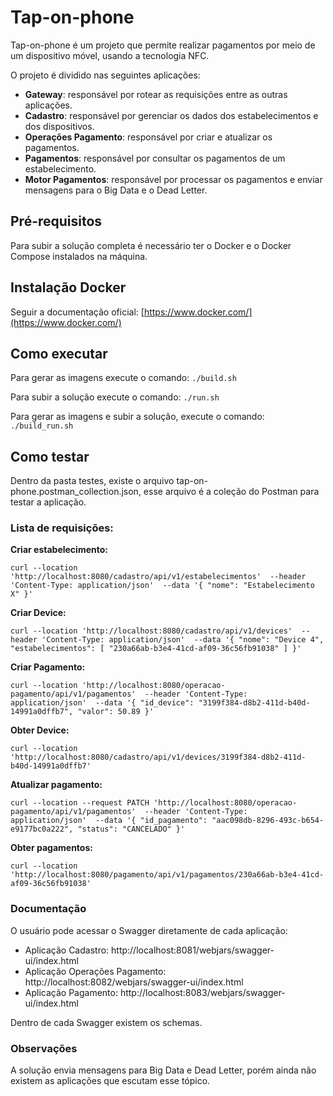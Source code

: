 # Tap-on-phone

Tap-on-phone é um projeto que permite realizar pagamentos por meio de um dispositivo móvel, usando a tecnologia NFC.

O projeto é dividido nas seguintes aplicações:

* **Gateway**: responsável por rotear as requisições entre as outras aplicações.
* **Cadastro**: responsável por gerenciar os dados dos estabelecimentos e dos dispositivos.
* **Operações Pagamento**: responsável por criar e atualizar os pagamentos.
* **Pagamentos**: responsável por consultar os pagamentos de um estabelecimento.
* **Motor Pagamentos**: responsável por processar os pagamentos e enviar mensagens para o Big Data e o Dead Letter.

## Pré-requisitos

Para subir a solução completa é necessário ter o Docker e o Docker Compose instalados na máquina.

## Instalação Docker

Seguir a documentação oficial: [https://www.docker.com/](https://www.docker.com/)

## Como executar

Para gerar as imagens execute o comando: `./build.sh`

Para subir a solução execute o comando: `./run.sh`

Para gerar as imagens e subir a solução, execute o comando: `./build_run.sh`

## **Como testar**

Dentro da pasta testes, existe o arquivo tap-on-phone.postman_collection.json, esse arquivo é a coleção do Postman para testar a aplicação.

### Lista de requisições:

**Criar estabelecimento:**

`curl --location 'http://localhost:8080/cadastro/api/v1/estabelecimentos' 
--header 'Content-Type: application/json' 
--data '{
"nome": "Estabelecimento X"
}'`

**Criar Device:**

`curl --location 'http://localhost:8080/cadastro/api/v1/devices' 
--header 'Content-Type: application/json' 
--data '{
"nome": "Device 4",
"estabelecimentos": [
"230a66ab-b3e4-41cd-af09-36c56fb91038"
]
}'`

**Criar Pagamento:**

`curl --location 'http://localhost:8080/operacao-pagamento/api/v1/pagamentos' 
--header 'Content-Type: application/json' 
--data '{
"id_device": "3199f384-d8b2-411d-b40d-14991a0dffb7",
"valor": 50.89
}'`

**Obter Device:**

`curl --location 'http://localhost:8080/cadastro/api/v1/devices/3199f384-d8b2-411d-b40d-14991a0dffb7'`

**Atualizar pagamento:**

`curl --location --request PATCH 'http://localhost:8080/operacao-pagamento/api/v1/pagamentos' 
--header 'Content-Type: application/json' 
--data '{
"id_pagamento": "aac098db-8296-493c-b654-e9177bc0a222",
"status": "CANCELADO"
}'`

**Obter pagamentos:**

`curl --location 'http://localhost:8080/pagamento/api/v1/pagamentos/230a66ab-b3e4-41cd-af09-36c56fb91038'`

### Documentação

O usuário pode acessar o Swagger diretamente de cada aplicação:

* Aplicação Cadastro: http://localhost:8081/webjars/swagger-ui/index.html
* Aplicação Operações Pagamento: http://localhost:8082/webjars/swagger-ui/index.html
* Aplicação Pagamento: http://localhost:8083/webjars/swagger-ui/index.html

Dentro de cada Swagger existem os schemas.

### Observações

A solução envia mensagens para Big Data e Dead Letter, porém ainda não existem as aplicações que escutam esse tópico.
